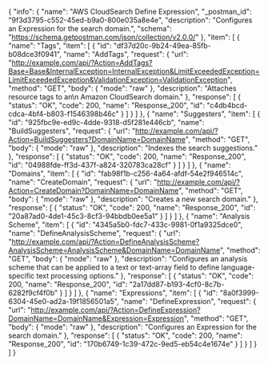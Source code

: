 {
  "info": {
    "name": "AWS CloudSearch Define Expression",
    "_postman_id": "9f3d3795-c552-45ed-b9a0-800e035a8e4e",
    "description": "Configures an Expression  for the search domain.",
    "schema": "https://schema.getpostman.com/json/collection/v2.0.0/"
  },
  "item": [
    {
      "name": "Tags",
      "item": [
        {
          "id": "df37d20c-9b24-49ea-85fb-b08dce3f0941",
          "name": "AddTags",
          "request": {
            "url": "http://example.com/api/?Action=AddTags?Base=Base&InternalException=InternalException&LimitExceededException=LimitExceededException&ValidationException=ValidationException",
            "method": "GET",
            "body": {
              "mode": "raw"
            },
            "description": "Attaches resource tags to an\n Amazon CloudSearch domain."
          },
          "response": [
            {
              "status": "OK",
              "code": 200,
              "name": "Response_200",
              "id": "c4db4bcd-cdca-4bf4-b803-f1546398b46c"
            }
          ]
        }
      ]
    },
    {
      "name": "Suggesters",
      "item": [
        {
          "id": "925fbc9e-ed9c-4dde-9318-d5f281e446cb",
          "name": "BuildSuggesters",
          "request": {
            "url": "http://example.com/api/?Action=BuildSuggesters?DomainName=DomainName",
            "method": "GET",
            "body": {
              "mode": "raw"
            },
            "description": "Indexes the search suggestions."
          },
          "response": [
            {
              "status": "OK",
              "code": 200,
              "name": "Response_200",
              "id": "04988fde-ff3d-437f-a824-320783ca28cf"
            }
          ]
        }
      ]
    },
    {
      "name": "Domains",
      "item": [
        {
          "id": "fab98f1b-c256-4a64-afdf-54e2f946514c",
          "name": "CreateDomain",
          "request": {
            "url": "http://example.com/api/?Action=CreateDomain?DomainName=DomainName",
            "method": "GET",
            "body": {
              "mode": "raw"
            },
            "description": "Creates a new search domain."
          },
          "response": [
            {
              "status": "OK",
              "code": 200,
              "name": "Response_200",
              "id": "20a87ad0-4de1-45c3-8cf3-94bbdb0ee5a1"
            }
          ]
        }
      ]
    },
    {
      "name": "Analysis Scheme",
      "item": [
        {
          "id": "4345a5b0-fdc7-433c-9981-0f1a9325dce0",
          "name": "DefineAnalysisScheme",
          "request": {
            "url": "http://example.com/api/?Action=DefineAnalysisScheme?AnalysisScheme=AnalysisScheme&DomainName=DomainName",
            "method": "GET",
            "body": {
              "mode": "raw"
            },
            "description": "Configures an analysis scheme that can be applied to a text or text-array field to define language-specific text processing options."
          },
          "response": [
            {
              "status": "OK",
              "code": 200,
              "name": "Response_200",
              "id": "2a17dd87-b193-4cf0-8c7b-6282f9cf4f0b"
            }
          ]
        }
      ]
    },
    {
      "name": "Expressions",
      "item": [
        {
          "id": "8a0f3999-6304-45e0-ad2a-19f1856501a5",
          "name": "DefineExpression",
          "request": {
            "url": "http://example.com/api/?Action=DefineExpression?DomainName=DomainName&Expression=Expression",
            "method": "GET",
            "body": {
              "mode": "raw"
            },
            "description": "Configures an Expression  for the search domain."
          },
          "response": [
            {
              "status": "OK",
              "code": 200,
              "name": "Response_200",
              "id": "170b6749-1c39-472c-9ed5-eb54c4e1674e"
            }
          ]
        }
      ]
    }
  ]
}